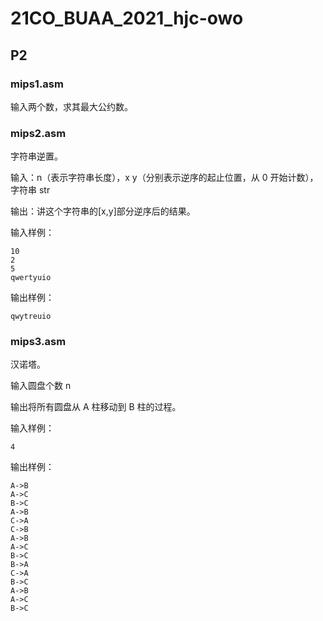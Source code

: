 # 21CO_BUAA_2021_hjc-owo

## P2

### mips1.asm

输入两个数，求其最大公约数。

### mips2.asm

字符串逆置。

输入：n（表示字符串长度），x y（分别表示逆序的起止位置，从 0 开始计数），字符串 str

输出：讲这个字符串的[x,y]部分逆序后的结果。

输入样例：

```
10
2
5
qwertyuio
```

输出样例：

```
qwytreuio
```

### mips3.asm

汉诺塔。

输入圆盘个数 n

输出将所有圆盘从 A 柱移动到 B 柱的过程。

输入样例：

```
4
```

输出样例：

```
A->B
A->C
B->C
A->B
C->A
C->B
A->B
A->C
B->C
B->A
C->A
B->C
A->B
A->C
B->C
```

